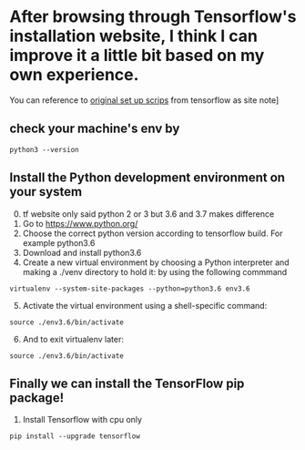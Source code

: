 # After browsing through Tensorflow's installation website, I think I can improve it a little bit based on my own experience. 

You can reference to [original set up scrips](https://www.tensorflow.org/install/pip) from tensorflow as site note]

## check your machine's env by
  ```
  python3 --version
  ```

## Install the Python development environment on your system 
0. tf website only said python 2 or 3 but 3.6 and 3.7 makes difference
1. Go to https://www.python.org/
2. Choose the correct python version according to tensorflow build. For example python3.6
3. Download and install python3.6
4. Create a new virtual environment by choosing a Python interpreter and making a ./venv directory to hold it:
by using the following commmand
```
virtualenv --system-site-packages --python=python3.6 env3.6
```
5. Activate the virtual environment using a shell-specific command:
```
source ./env3.6/bin/activate
```
6. And to exit virtualenv later:

```
source ./env3.6/bin/activate
```

## Finally we can install the TensorFlow pip package!
1. Install Tensorflow with cpu only
```
pip install --upgrade tensorflow
```
